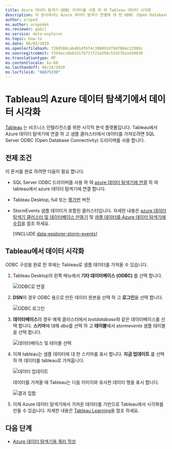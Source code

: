 ```yaml
---
title: Azure 데이터 탐색기 ODBC 커넥터를 사용 하 여 Tableau 데이터 시각화
description: 이 문서에서는 Azure 데이터 탐색기 연결에 대 한 ODBC (Open Database Connectivity) 연결을 사용 하 여 Tableau로 데이터를 시각화 하는 방법에 대해 알아봅니다.
author: orspod
ms.author: orspodek
ms.reviewer: gabil
ms.service: data-explorer
ms.topic: how-to
ms.date: 06/03/2019
ms.openlocfilehash: f20d580cab401df6f4c39b093d79d7866c22989c
ms.sourcegitcommit: f354accde64317b731f21e558c52427ba1dd4830
ms.translationtype: MT
ms.contentlocale: ko-KR
ms.lasthandoff: 08/26/2020
ms.locfileid: "88875330"
---
```

# <a name="visualize-data-from-azure-data-explorer-in-tableau"></a>Tableau의 Azure 데이터 탐색기에서 데이터 시각화

 [Tableau](https://www.tableau.com/) 는 비즈니스 인텔리전스를 위한 시각적 분석 플랫폼입니다. Tableau에서 Azure 데이터 탐색기에 연결 하 고 샘플 클러스터에서 데이터를 가져오려면 SQL Server ODBC (Open Database Connectivity) 드라이버를 사용 합니다. 

## <a name="prerequisites"></a>전제 조건

이 문서를 완료 하려면 다음이 필요 합니다.

* SQL Server ODBC 드라이버를 사용 하 여 [azure 데이터 탐색기에 연결](connect-odbc.md) 하 여 tableau에서 azure 데이터 탐색기에 연결 합니다. 

* Tableau Desktop, full 또는 [평가판](https://www.tableau.com/products/desktop/download) 버전

* StormEvents 샘플 데이터가 포함된 클러스터입니다. 자세한 내용은 [azure 데이터 탐색기 클러스터 및 데이터베이스 만들기](create-cluster-database-portal.md) 및 [샘플 데이터를 Azure 데이터 탐색기에 수집](ingest-sample-data.md)을 참조 하세요.

    [!INCLUDE [data-explorer-storm-events](includes/data-explorer-storm-events.md)]

## <a name="visualize-data-in-tableau"></a>Tableau에서 데이터 시각화 

ODBC 구성을 완료 한 후에는 Tableau로 샘플 데이터를 가져올 수 있습니다.

1. Tableau Desktop의 왼쪽 메뉴에서 **기타 데이터베이스 (ODBC)** 를 선택 합니다.

    ![ODBC로 연결](media/tableau/connect-odbc.png)

1. **DSN**의 경우 ODBC 용으로 만든 데이터 원본을 선택 하 고 **로그인**을 선택 합니다.

    ![ODBC 로그인](media/tableau/odbc-sign-in.png)

1. **데이터베이스**의 경우 예제 클러스터에서 *testdatabase*와 같은 데이터베이스를 선택 합니다. **스키마**에 대해 *dbo*를 선택 하 고 **테이블**에서 *stormevents* 샘플 테이블을 선택 합니다.

    ![데이터베이스 및 테이블 선택](media/tableau/select-database-table.png)

1. 이제 tableau는 샘플 데이터에 대 한 스키마를 표시 합니다. **지금 업데이트** 를 선택 하 여 데이터를 tableau로 가져옵니다.

    ![데이터 업데이트](media/tableau/update-data.png)

    데이터를 가져올 때 Tableau는 다음 이미지와 유사한 데이터 행을 표시 합니다.

    ![결과 집합](media/tableau/result-set.png)

1. 이제 Azure 데이터 탐색기에서 가져온 데이터를 기반으로 Tableau에서 시각화를 만들 수 있습니다. 자세한 내용은 [Tableau Learning](https://www.tableau.com/learn)을 참조 하세요.

## <a name="next-steps"></a>다음 단계

* [Azure 데이터 탐색기용 쿼리 작성](write-queries.md)